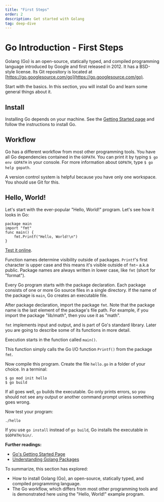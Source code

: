 ```yaml
---
title: "First Steps"
order: 2
description: Get started with Golang
tag: deep-dive
---
```


# Go Introduction - First Steps

Golang (Go) is an open-source, statically typed, and compiled programming language introduced by Google and first released in 2012. It has a BSD-style license. Its Git repository is located at [https://go.googlesource.com/go](https://go.googlesource.com/go).

Start with the basics. In this section, you will install Go and learn some general things about it.

## Install

Installing Go depends on your machine. See the [Getting Started page](https://golang.org/doc/install) and follow the instructions to install Go.

## Workflow

Go has a different workflow from most other programming tools. You have all Go dependencies contained in the `GOPATH`. You can print it by typing `$ go env GOPATH` in your console. For more information about `GOPATH`, type `$ go help gopath`.

A version control system is helpful because you have only one workspace. You should use Git for this.

## Hello, World!

Let's start with the ever-popular "Hello, World!" program. Let's see how it looks in Go:

```golang
package main
import "fmt"
func main() {
    fmt.Printf("Hello, World!\n")
}
```

<HighlightBox type="tip">

[Test it online](https://go.dev/play/p/1u5bSZlh80h).

</HighlightBox>

<HighlightBox type="info">

Function names determine visibility outside of packages. `Printf`'s first character is upper case and this means it's visible outside of `fmt`– a.k.a public. Package names are always written in lower case, like `fmt` (short for "format").

</HighlightBox>

Every Go program starts with the package declaration. Each package consists of one or more Go source files in a single directory. If the name of the package is `main`, Go creates an executable file.

After package declaration, import the package `fmt`. Note that the package name is the last element of the package's file path. For example, if you import the package "lib/math", then you use it as "math".

`fmt` implements input and output, and is part of Go's standard library. Later you are going to describe some of its functions in more detail.

Execution starts in the function called `main()`.

This function simply calls the Go I/O function `Printf()` from the package `fmt`.

Now compile this program. Create the file `hello.go` in a folder of your choice. In a terminal:

```
$ go mod init hello
$ go build
```

If all goes well, `go` builds the executable. Go only prints errors, so you should not see any output or another command prompt unless something goes wrong.

Now test your program:

```
./hello
```

<HighlightBox type="tip">

If you use `go install` instead of `go build`, Go installs the executable in `$GOPATH/bin/`.

</HighlightBox>

<HighlightBox type="reading">

**Further readings:**

* [Go's Getting Started Page](https://golang.org/doc/install)
* [Understanding Golang Packages](https://thenewstack.io/understanding-golang-packages/)

</HighlightBox>

<HighlightBox type="synopsis">

To summarize, this section has explored:

* How to install Golang (Go), an open-source, statically typed, and compiled programming language.
* The Go workflow, which differs from most other programming tools and is demonstrated here using the "Hello, World!" example program.

</HighlightBox>

<!--## Next up

In the [next section](./2_basics.md), you can take a look at further Golang foundations and discover basic types, string formatting, functions, and methods.-->
